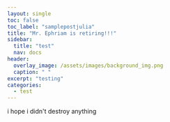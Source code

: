 ```yaml
---
layout: single
toc: false
toc_label: "samplepostjulia"
title: "Mr. Ephriam is retiring!!!"
sidebar:
  title: "test"
  nav: docs
header:
  overlay_image: /assets/images/background_img.png
  caption: " "
excerpt: "testing"
categories:
  - test
---
```

i hope i didn't destroy anything

